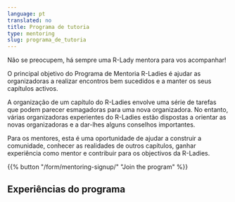 ```yaml
---
language: pt
translated: no
title: Programa de tutoria
type: mentoring
slug: programa_de_tutoria
---
```


Não se preocupem, há sempre uma R-Lady mentora para vos acompanhar!

O principal objetivo do Programa de Mentoria R-Ladies é ajudar as organizadoras a realizar encontros bem sucedidos e a manter os seus capítulos activos.

A organização de um capítulo do R-Ladies envolve uma série de tarefas que podem parecer esmagadoras para uma nova organizadora.
No entanto, várias organizadoras experientes do R-Ladies estão dispostas a orientar as novas organizadoras e a dar-lhes alguns conselhos importantes.

Para os mentores, esta é uma oportunidade de ajudar a construir a comunidade, conhecer as realidades de outros capítulos, ganhar experiência como mentor e contribuir para os objectivos da R-Ladies.

{{% button "/form/mentoring-signup/" "Join the program" %}}

## Experiências do programa
